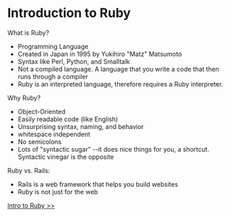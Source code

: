 Introduction to Ruby
====================
What is Ruby?

- Programming Language
- Created in Japan in 1995 by Yukihiro "Matz" Matsumoto
- Syntax like Perl, Python, and Smalltalk
- Not a compiled language. A language that you write a code that then runs
  through a compiler
- Ruby is an interpreted language, therefore requires a Ruby interpreter.

Why Ruby?

- Object-Oriented
- Easily readable code (like English)
- Unsurprising syntax, naming, and behavior
- whitespace independent
- No semicolons
- Lots of "syntactic sugar" --it does nice things for you, a shortcut. Syntactic
  vinegar is the opposite

Ruby vs. Rails:

- Rails is a web framework that helps you build websites
- Ruby is not just for the web

[Intro to Ruby >>](https://github.com/KLVTZ/Ruby-Essentials/blob/master/notes/Chapter_01:%20Getting%20Started/01.intro_to_ruby.md)
